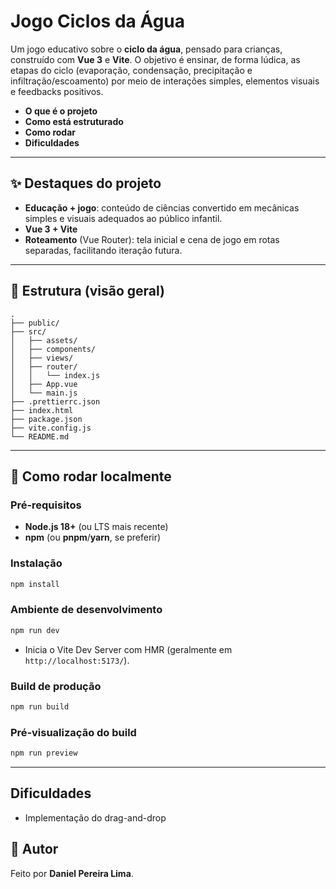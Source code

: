 # Jogo Ciclos da Água

Um jogo educativo sobre o **ciclo da água**, pensado para crianças, construído com **Vue 3** e **Vite**. O objetivo é ensinar, de forma lúdica, as etapas do ciclo (evaporação, condensação, precipitação e infiltração/escoamento) por meio de interações simples, elementos visuais e feedbacks positivos.

- **O que é o projeto**
- **Como está estruturado**
- **Como rodar**
- **Dificuldades**

---

## ✨ Destaques do projeto

- **Educação + jogo**: conteúdo de ciências convertido em mecânicas simples e visuais adequados ao público infantil.
- **Vue 3 + Vite**
- **Roteamento** (Vue Router): tela inicial e cena de jogo em rotas separadas, facilitando iteração futura.

---

## 🧭 Estrutura (visão geral)

```
.
├── public/                
├── src/
│   ├── assets/            
│   ├── components/         
│   ├── views/             
│   ├── router/
│   │   └── index.js       
│   ├── App.vue            
│   └── main.js            
├── .prettierrc.json       
├── index.html             
├── package.json           
├── vite.config.js         
└── README.md
```
---

## 🚀 Como rodar localmente

### Pré‑requisitos
- **Node.js 18+** (ou LTS mais recente)
- **npm** (ou **pnpm**/**yarn**, se preferir)

### Instalação
```bash
npm install
```

### Ambiente de desenvolvimento
```bash
npm run dev
```
- Inicia o Vite Dev Server com HMR (geralmente em `http://localhost:5173/`).

### Build de produção
```bash
npm run build
```

### Pré‑visualização do build
```bash
npm run preview
```

---

## Dificuldades 
- Implementação do drag-and-drop

## 👤 Autor

Feito por **Daniel Pereira Lima**.  


